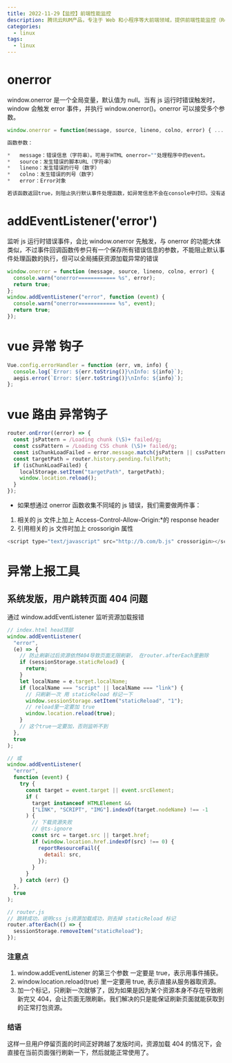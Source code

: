 ```yaml
---
title: 2022-11-29【监控】前端性能监控
description: 腾讯云RUM产品，专注于 Web 和小程序等大前端领域，提供前端性能监控（Real User Monitoring，RUM）一站式解决方案。主要关注用户页面性能（页面测速、接口测速、CDN 测速等）和质量（JS 错误、Ajax 错误等），并且联动腾讯云应用性能观测实现前后端一体化监控。用户只需要安装 SDK 到自己的项目中，通过简单配置化，即可实现对用户页面质量的全方位守护，真正做到了低成本使用和无侵入监控。
categories:
  - linux
tags:
  - linux
---
```


# onerror

window.onerror 是一个全局变量，默认值为 null。当有 js 运行时错误触发时，window 会触发 error 事件，并执行 window.onerror()。onerror 可以接受多个参数。

```js
window.onerror = function(message, source, lineno, colno, error) { ... }

函数参数：

*   message：错误信息（字符串）。可用于HTML onerror=""处理程序中的event。
*   source：发生错误的脚本URL（字符串）
*   lineno：发生错误的行号（数字）
*   colno：发生错误的列号（数字）
*   error：Error对象

若该函数返回true，则阻止执行默认事件处理函数，如异常信息不会在console中打印。没有返回值或者返回值为false的时候，异常信息会在console中打印
```

# addEventListener('error')

监听 js 运行时错误事件，会比 window.onerror 先触发，与 onerror 的功能大体类似，不过事件回调函数传参只有一个保存所有错误信息的参数，不能阻止默认事件处理函数的执行，但可以全局捕获资源加载异常的错误

```js
window.onerror = function (message, source, lineno, colno, error) {
  console.warn("onerror============ %s", error);
  return true;
};
window.addEventListener("error", function (event) {
  console.warn("onerror============ %s", event);
  return true;
});
```

# vue 异常 钩子

```js
Vue.config.errorHandler = function (err, vm, info) {
  console.log(`Error: ${err.toString()}\nInfo: ${info}`);
  aegis.error(`Error: ${err.toString()}\nInfo: ${info}`);
};
```

# vue 路由 异常钩子

```js
router.onError((error) => {
  const jsPattern = /Loading chunk (\S)+ failed/g;
  const cssPattern = /Loading CSS chunk (\S)+ failed/g;
  const isChunkLoadFailed = error.message.match(jsPattern || cssPattern);
  const targetPath = router.history.pending.fullPath;
  if (isChunkLoadFailed) {
    localStorage.setItem("targetPath", targetPath);
    window.location.reload();
  }
});
```

- 如果想通过 onerror 函数收集不同域的 js 错误，我们需要做两件事：

1. 相关的 js 文件上加上 Access-Control-Allow-Origin:\*的 response header
2. 引用相关的 js 文件时加上 crossorigin 属性

```js
<script type="text/javascript" src="http://b.com/b.js" crossorigin></script>
```

# 异常上报工具

<!-- sentry -->
<!-- aegis -->

## 系统发版，用户跳转页面 404 问题

通过 window.addEventListener 监听资源加载报错

```js
// index.html head顶部
window.addEventListener(
  "error",
  (e) => {
    // 防止刷新过后资源依然404导致页面无限刷新， 在router.afterEach里删除
    if (sessionStorage.staticReload) {
      return;
    }
    let localName = e.target.localName;
    if (localName === "script" || localName === "link") {
      // 只刷新一次 用 staticReload 标记一下
      window.sessionStorage.setItem("staticReload", "1");
      // reload里一定要加 true
      window.location.reload(true);
    }
    // 这个true一定要加，否则监听不到
  },
  true
);

// 或
window.addEventListener(
  "error",
  function (event) {
    try {
      const target = event.target || event.srcElement;
      if (
        target instanceof HTMLElement &&
        ["LINK", "SCRIPT", "IMG"].indexOf(target.nodeName) !== -1
      ) {
        // 下载资源失败
        // @ts-ignore
        const src = target.src || target.href;
        if (window.location.href.indexOf(src) !== 0) {
          reportResourceFail({
            detail: src,
          });
        }
      }
    } catch (err) {}
  },
  true
);
```

```js
// router.js
// 跳转成功，说明css js资源加载成功，则去掉 staticReload 标记
router.afterEach(() => {
  sessionStorage.removeItem("staticReload");
});
```

### 注意点

1. window.addEventListener 的第三个参数 一定要是 true，表示用事件捕获。
2. window.location.reload(true) 里一定要用 true, 表示直接从服务器取资源。
3. 加一个标记，只刷新一次就够了，因为如果是因为某个资源本身不存在导致刷新完又 404，会让页面无限刷新。我们解决的只是能保证刷新页面就能获取到的正常打包资源。

### 结语

这样一旦用户停留页面的时间正好跨越了发版时间，资源加载 404 的情况下，会直接在当前页面强行刷新一下，然后就能正常使用了。
